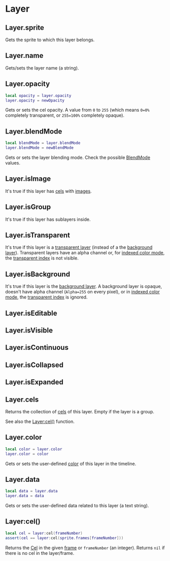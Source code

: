 # Layer

## Layer.sprite

Gets the sprite to which this layer belongs.

## Layer.name

Gets/sets the layer name (a string).

## Layer.opacity

```lua
local opacity = layer.opacity
layer.opacity = newOpacity
```

Gets or sets the cel opacity. A value from `0` to `255` (which means
`0=0%` completely transparent, or `255=100%` completely opaque).

## Layer.blendMode

```lua
local blendMode = layer.blendMode
layer.blendMode = newBlendMode
```

Gets or sets the layer blending mode. Check the possible
[BlendMode](blendmode.md#blendmode) values.

## Layer.isImage

It's true if this layer has [cels](cel.md#cel) with [images](image.md#image).

## Layer.isGroup

It's true if this layer has sublayers inside.

## Layer.isTransparent

It's true if this layer is a [transparent layer](https://www.aseprite.org/docs/layers/#transparent-layers)
(instead of a the [background layer](#layerisbackground)). Transparent layers have
an alpha channel or, for [indexed color mode](colormode.md#colormodeindexed),
the [transparent index](https://www.aseprite.org/docs/transparent-color/) is not visible.

## Layer.isBackground

It's true if this layer is the [background layer](https://www.aseprite.org/docs/layers/#background-layer).
A background layer is opaque, doesn't have alpha channel (`Alpha=255` on every pixel),
or in [indexed color mode](colormode.md#colormodeindexed), the
[transparent index](https://www.aseprite.org/docs/transparent-color/) is ignored.

## Layer.isEditable

## Layer.isVisible

## Layer.isContinuous

## Layer.isCollapsed

## Layer.isExpanded

## Layer.cels

Returns the collection of [cels](cel.md#cel) of this layer. Empty if the
layer is a group.

See also the [Layer:cel()](#layercel) function.

## Layer.color

```lua
local color = layer.color
layer.color = color
```

Gets or sets the user-defined [color](color.md#color) of this layer in the timeline.

## Layer.data

```lua
local data = layer.data
layer.data = data
```

Gets or sets the user-defined data related to this layer (a text string).

## Layer:cel()

```lua
local cel = layer:cel(frameNumber)
assert(cel == layer:cel(sprite.frames[frameNumber]))
```

Returns the [Cel](cel.md#cel) in the given [frame](frame.md#frame) or
`frameNumber` (an integer). Returns `nil` if there is no cel in the layer/frame.
